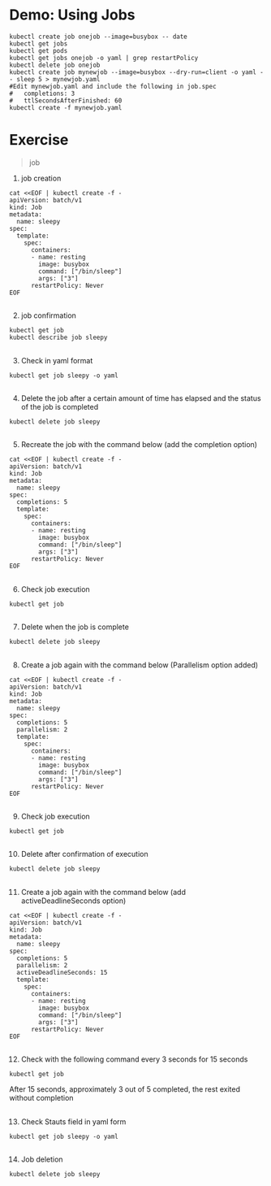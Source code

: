 # Demo: Using Jobs
```
kubectl create job onejob --image=busybox -- date
kubectl get jobs
kubectl get pods
kubectl get jobs onejob -o yaml | grep restartPolicy
kubectl delete job onejob
kubectl create job mynewjob --image=busybox --dry-run=client -o yaml -- sleep 5 > mynewjob.yaml
#Edit mynewjob.yaml and include the following in job.spec
#   completions: 3
#   ttlSecondsAfterFinished: 60
kubectl create -f mynewjob.yaml
```
# Exercise

>job

1. job creation
```
cat <<EOF | kubectl create -f -
apiVersion: batch/v1
kind: Job
metadata:
  name: sleepy
spec:
  template:
    spec:
      containers:
      - name: resting
        image: busybox
        command: ["/bin/sleep"]
        args: ["3"]
      restartPolicy: Never
EOF
```

##

2. job confirmation
```
kubectl get job
kubectl describe job sleepy
```

##

3. Check in yaml format
```
kubectl get job sleepy -o yaml
```

##

4. Delete the job after a certain amount of time has elapsed and the status of the job is completed
```
kubectl delete job sleepy
```

##

5. Recreate the job with the command below (add the completion option)
```
cat <<EOF | kubectl create -f -
apiVersion: batch/v1
kind: Job
metadata:
  name: sleepy
spec:
  completions: 5
  template:
    spec:
      containers:
      - name: resting
        image: busybox
        command: ["/bin/sleep"]
        args: ["3"]
      restartPolicy: Never
EOF
```

##

6. Check job execution
```
kubectl get job
```

##

7. Delete when the job is complete
```
kubectl delete job sleepy
```

##

8. Create a job again with the command below (Parallelism option added)
```
cat <<EOF | kubectl create -f -
apiVersion: batch/v1
kind: Job
metadata:
  name: sleepy
spec:
  completions: 5
  parallelism: 2
  template:
    spec:
      containers:
      - name: resting
        image: busybox
        command: ["/bin/sleep"]
        args: ["3"]
      restartPolicy: Never
EOF
```

##

9. Check job execution
```
kubectl get job
```

##

10. Delete after confirmation of execution
```
kubectl delete job sleepy
```

##

11. Create a job again with the command below (add activeDeadlineSeconds option)
```
cat <<EOF | kubectl create -f -
apiVersion: batch/v1
kind: Job
metadata:
  name: sleepy
spec:
  completions: 5
  parallelism: 2
  activeDeadlineSeconds: 15
  template:
    spec:
      containers:
      - name: resting
        image: busybox
        command: ["/bin/sleep"]
        args: ["3"]
      restartPolicy: Never
EOF
```

##

12. Check with the following command every 3 seconds for 15 seconds
```
kubectl get job
```
After 15 seconds, approximately 3 out of 5 completed, the rest exited without completion

##

13. Check Stauts field in yaml form
```
kubectl get job sleepy -o yaml
```

##

14. Job deletion
```
kubectl delete job sleepy
```
